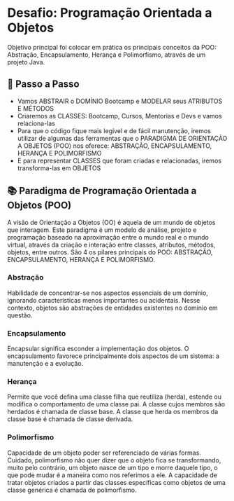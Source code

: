 <h1>Desafio: Programação Orientada a Objetos</h1>

<p>Objetivo principal foi colocar em prática os principais conceitos da POO: Abstração, Encapsulamento, Herança e Polimorfismo, através de um projeto Java.</p>


<h2>👣 Passo a Passo</h2>

<ul>
  <li>Vamos ABSTRAIR o DOMÍNIO Bootcamp e MODELAR seus ATRIBUTOS E MÉTODOS</li>
  <li>Criaremos as CLASSES: Bootcamp, Cursos, Mentorias e Devs e vamos relaciona-las</li>
  <li>Para que o código fique mais legível e de fácil manutenção, iremos utilizar de algumas das ferramentas que o PARADIGMA DE ORIENTAÇÃO A OBJETOS (POO) nos oferece: ABSTRAÇÃO, ENCAPSULAMENTO, HERANÇA E POLIMORFISMO</li>
  <li>E para representar CLASSES que foram criadas e relacionadas, iremos transforma-las em OBJETOS</li>
</ul>

<h2>📚 Paradigma de Programação Orientada a Objetos (POO)</h2>

<p>A visão de Orientação a Objetos (OO) é aquela de um mundo de objetos que interagem.
Este paradigma é um modelo de análise, projeto e programação baseado na aproximação entre o mundo real e o mundo virtual, através da criação e interação entre classes, atributos, métodos, objetos, entre outros.
São 4 os pilares principais do POO: ABSTRAÇÃO, ENCAPSULAMENTO, HERANÇA E POLIMORFISMO.</p>

<h3>Abstração</h3>

<p>Habilidade de concentrar-se nos aspectos essenciais de um domínio, ignorando características menos importantes ou acidentais. Nesse contexto, objetos são abstrações de entidades existentes no domínio em questão.</p>

<h3>Encapsulamento</h3>

<p>Encapsular significa esconder a implementação dos objetos. O encapsulamento favorece principalmente dois aspectos de um sistema: a manutenção e a evolução.</p>

<h3>Herança</h3>

<p>Permite que você defina uma classe filha que reutiliza (herda), estende ou modifica o comportamento de uma classe pai. A classe cujos membros são herdados é chamada de classe base. A classe que herda os membros da classe base é chamada de classe derivada.</p>

<h3>Polimorfismo</h3>

<p>Capacidade de um objeto poder ser referenciado de várias formas. Cuidado, polimorfismo não quer dizer que o objeto fica se transformando, muito pelo contrário, um objeto nasce de um tipo e morre daquele tipo, o que pode mudar é a maneira como nos referimos a ele. A capacidade de tratar objetos criados a partir das classes específicas como objetos de uma classe genérica é chamada de polimorfismo.</p>


